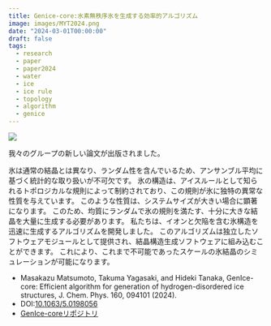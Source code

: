 ```yaml
---
title: Genice-core:水素無秩序氷を生成する効率的アルゴリズム
image: images/MYT2024.png
date: "2024-03-01T00:00:00"
draft: false
tags:
  - research
  - paper
  - paper2024
  - water
  - ice
  - ice rule
  - topology
  - algorithm
  - genice
---
```

![](/images/genice-v0.png)

我々のグループの新しい論文が出版されました。

氷は通常の結晶とは異なり、ランダム性を含んでいるため、アンサンブル平均に基づく統計的な取り扱いが不可欠です。
氷の構造は、アイスルールとして知られるトポロジカルな規則によって制約されており、この規則が氷に独特の異常な性質を与えています。
このような性質は、システムサイズが大きい場合に顕著になります。
このため、均質にランダムで氷の規則を満たす、十分に大きな結晶を大量に生成する必要があります。
私たちは、イオンと欠陥を含む氷構造を迅速に生成するアルゴリズムを開発しました。
このアルゴリズムは独立したソフトウェアモジュールとして提供され、結晶構造生成ソフトウェアに組み込むことができます。
これにより、これまで不可能であったスケールの氷結晶のシミュレーションが可能になります。

* Masakazu Matsumoto, Takuma Yagasaki, and Hideki Tanaka, GenIce-core: Efficient algorithm for generation of hydrogen-disordered ice structures, J. Chem. Phys. 160, 094101 (2024). 
* DOI:[10.1063/5.0198056](https://doi.org/10.1063/5.0198056)
* [GenIce-coreリポジトリ](https://github.com/genice-dev/genice-core)
